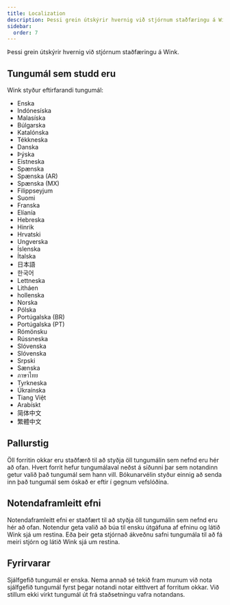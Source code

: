 ```yaml
---
title: Localization
description: Þessi grein útskýrir hvernig við stjórnum staðfæringu á Wink.
sidebar:
  order: 7
---
```

Þessi grein útskýrir hvernig við stjórnum staðfæringu á Wink.

## Tungumál sem studd eru

Wink styður eftirfarandi tungumál:

* Enska
* Indónesíska
* Malasíska
* Búlgarska
* Katalónska
* Tékkneska
* Danska
* Þýska
* Eistneska
* Spænska
* Spænska (AR)
* Spænska (MX)
* Filippseyjum
* Suomi
* Franska
* Elíanía
* Hebreska
* Hinrik
* Hrvatski
* Ungverska
* Íslenska
* Ítalska
* 日本語
* 한국어
* Lettneska
* Litháen
* hollenska
* Norska
* Pólska
* Portúgalska (BR)
* Portúgalska (PT)
* Rómönsku
* Rússneska
* Slóvenska
* Slóvenska
* Srpski
* Sænska
* ภาษาไทย
* Tyrkneska
* Úkraínska
* Tiang Việt
* Arabískt
* 简体中文
* 繁體中文

## Pallurstig

Öll forritin okkar eru staðfærð til að styðja öll tungumálin sem nefnd eru hér að ofan. Hvert forrit hefur tungumálaval neðst á síðunni þar sem notandinn getur valið það tungumál sem hann vill. Bókunarvélin styður einnig að senda inn það tungumál sem óskað er eftir í gegnum vefslóðina.

## Notendaframleitt efni

Notendaframleitt efni er staðfært til að styðja öll tungumálin sem nefnd eru hér að ofan. Notendur geta valið að búa til ensku útgáfuna af efninu og látið Wink sjá um restina. Eða þeir geta stjórnað ákveðnu safni tungumála til að fá meiri stjórn og látið Wink sjá um restina.

## Fyrirvarar

Sjálfgefið tungumál er enska. Nema annað sé tekið fram munum við nota sjálfgefið tungumál fyrst þegar notandi notar eitthvert af forritum okkar. Við stillum ekki virkt tungumál út frá staðsetningu vafra notandans.

